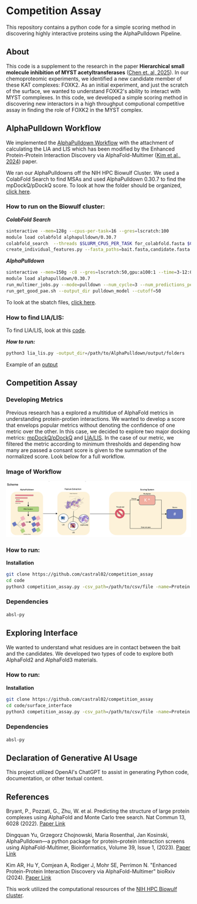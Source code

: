 # Competition Assay
This repository contains a python code for a simple scoring method in discovering highly interactive proteins using the AlphaPulldown Pipeline. 

## About
This code is a supplement to the research in the paper **Hierarchical small molecule inhibition of MYST acetyltransferases** ([Chen et. al, 2025]()). In our chemoproteomic experiments, we identified a new candidate member of these KAT complexes: FOXK2. As an initial experiment, and just the scratch of the surface, we wanted to understand FOXK2's ability to interact with MYST commplexes. In this code, we developed a simple scoring method in discovering new interactors in a high throughput computional competitive assay in finding the role of FOXK2 in the MYST complex. 

## AlphaPulldown Workflow
We implemented the [AlphaPulldown Workflow](https://academic.oup.com/bioinformatics/article/39/1/btac749/6839971) with the attachment of calculating the LIA and LIS which has been modified by the Enhanced Protein-Protein Interaction Discovery via AlphaFold-Multimer ([Kim et al., 2024](https://www.biorxiv.org/content/10.1101/2024.02.19.580970v1)) paper. 

We ran our AlphaPulldowns off the NIH HPC Biowulf Cluster. We used a ColabFold Search to find MSAs and used AlphaPulldown 0.30.7 to find the mpDockQ/pDockQ score. To look at how the folder should be organized, [click here](alphapulldown_materials/FOXK2_ex).

### How to run on the Biowulf cluster:

***ColabFold Search***
```bash
sinteractive --mem=128g --cpus-per-task=16 --gres=lscratch:100
module load colabfold alphapulldown/0.30.7
colabfold_search  --threads $SLURM_CPUS_PER_TASK for_colabfold.fasta $COLABFOLD_DB pulldown_cf_msas
create_individual_features.py --fasta_paths=bait.fasta,candidate.fasta --output_dir=pulldown_cf_msas --use_precomputed_msas=True --max_template_date=2023-01-01 --use_mmseqs2=True –skip_existing=True
```


***AlphaPulldown***
```bash
sinteractive --mem=150g -c8 --gres=lscratch:50,gpu:a100:1 --time=3-12:00:00
module load alphapulldown/0.30.7
run_multimer_jobs.py --mode=pulldown --num_cycle=3 --num_predictions_per_model=1 --output_path=pulldown_model --protein_lists=candidate.txt,bait.txt --monomer_objects_dir=pulldown_cf_msas
run_get_good_pae.sh --output_dir pulldown_model --cutoff=50
```

To look at the sbatch files, [click here](alphapulldown_materials/sbatch_ex).

### How to find LIA/LIS:
To find LIA/LIS, look at this [code](https://github.com/castral02/frag_af/blob/main/pipeline/lia_lis.py).

***How to run:***
```bash
python3 lia_lis.py -output_dir=/path/to/AlphaPulldown/output/folders
```

Example of an [output](alphapulldown_materials/alphapulldown_output.csv)

## Competition Assay 

### Developing Metrics
Previous research has a explored a multitidue of AlphaFold metrics in understanding protein-protien interactions. We wanted to develop a score that envelops popular metrics without denoting the confidence of one metric over the other. In this case, we decided to explore two major docking metrics: [mpDockQ/pDockQ](https://www.nature.com/articles/s41467-022-33729-4) and [LIA/LIS](https://www.biorxiv.org/content/10.1101/2024.02.19.580970v1). In the case of our metric, we filtered the metric according to minimum thresholds and depending how many are passed a consant score is given to the summation of the normalized score. Look below for a full workflow.

### Image of Workflow
![Alt Text](images/scheme.png)

### How to run: 
**Installation**

```bash
git clone https://github.com/castral02/competition_assay
cd code
python3 competition_assay.py -csv_path=/path/to/csv/file -name=Protein
```

### Dependencies 
```bash
absl-py
```

## Exploring Interface 
We wanted to understand what residues are in contact between the bait and the candidates. We developed two types of code to explore both AlphaFold2 and AlphaFold3 materials. 

### How to run: 
**Installation**

```bash
git clone https://github.com/castral02/competition_assay
cd code/surface_interface
python3 competition_assay.py -csv_path=/path/to/csv/file -name=Protein
```

### Dependencies 
```bash
absl-py
```

## Declaration of Generative AI Usage
This project utilized OpenAI's ChatGPT to assist in generating Python code, documentation, or other textual content.

## References
Bryant, P., Pozzati, G., Zhu, W. et al. Predicting the structure of large protein complexes using AlphaFold and Monte Carlo tree search. Nat Commun 13, 6028 (2022). [Paper Link](https://doi.org/10.1038/s41467-022-33729-4)

Dingquan Yu, Grzegorz Chojnowski, Maria Rosenthal, Jan Kosinski, AlphaPulldown—a python package for protein–protein interaction screens using AlphaFold-Multimer, Bioinformatics, Volume 39, Issue 1, (2023). [Paper Link](https://doi.org/10.1093/bioinformatics/btac749)

Kim AR, Hu Y, Comjean A, Rodiger J, Mohr SE, Perrimon N. "Enhanced Protein-Protein Interaction Discovery via AlphaFold-Multimer" bioRxiv (2024). [Paper Link](https://www.biorxiv.org/content/10.1101/2024.02.19.580970v1)

This work utilized the computational resources of the [NIH HPC Biowulf cluster](https://hpc.nih.gov).
